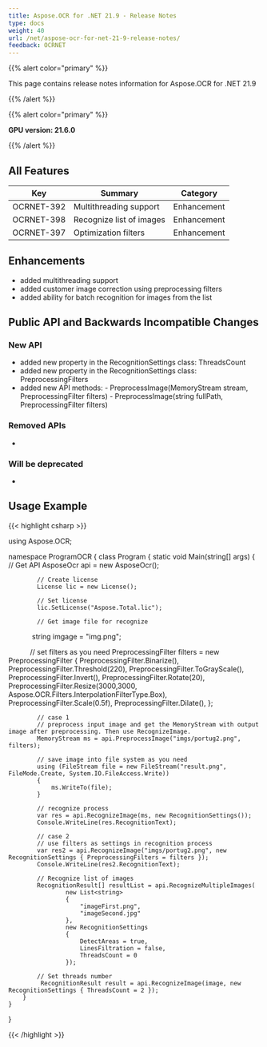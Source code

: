 ```yaml
---
title: Aspose.OCR for .NET 21.9 - Release Notes
type: docs
weight: 40
url: /net/aspose-ocr-for-net-21-9-release-notes/
feedback: OCRNET
---
```


{{% alert color="primary" %}}

This page contains release notes information for Aspose.OCR for .NET 21.9

{{% /alert %}}

{{% alert color="primary" %}}

**GPU version: 21.6.0**

{{% /alert %}}

## All Features

|Key|Summary|Category|
|---|---|---|
|OCRNET-392| Multithreading support |Enhancement|
|OCRNET-398| Recognize list of images |Enhancement|
|OCRNET-397| Optimization filters |Enhancement|


## Enhancements

- added multithreading support
- added customer image correction using preprocessing filters
- added ability for batch recognition for images from the list


## Public API and Backwards Incompatible Changes

### New API

- added new property in the RecognitionSettings class: ThreadsCount
- added new property in the RecognitionSettings class: PreprocessingFilters
- added new API methods:
        -  PreprocessImage(MemoryStream stream, PreprocessingFilter filters)
        -  PreprocessImage(string fullPath, PreprocessingFilter filters)

### Removed APIs

-  

### Will be deprecated

-

## Usage Example

{{< highlight csharp >}}


using Aspose.OCR;

namespace ProgramOCR
{
    class Program
    {
        static void Main(string[] args)
        {
            // Get API
            AsposeOcr api = new AsposeOcr();

            // Create license
            License lic = new License();

            // Set license 
            lic.SetLicense("Aspose.Total.lic");

            // Get image file for recognize
            string imgage = "img.png";

            // set filters as you need
            PreprocessingFilter filters = new PreprocessingFilter
            {
                 PreprocessingFilter.Binarize(),
                 PreprocessingFilter.Threshold(220),
                 PreprocessingFilter.ToGrayScale(),
                 PreprocessingFilter.Invert(),
                 PreprocessingFilter.Rotate(20),
                 PreprocessingFilter.Resize(3000,3000, Aspose.OCR.Filters.InterpolationFilterType.Box),
                 PreprocessingFilter.Scale(0.5f),
                 PreprocessingFilter.Dilate(),
            };

            // case 1
            // preprocess input image and get the MemoryStream with output image after preprocessing. Then use RecognizeImage.
            MemoryStream ms = api.PreprocessImage("imgs/portug2.png", filters);

            // save image into file system as you need
            using (FileStream file = new FileStream("result.png", FileMode.Create, System.IO.FileAccess.Write))
            {
                ms.WriteTo(file);
            }

            // recognize process
            var res = api.RecognizeImage(ms, new RecognitionSettings());
            Console.WriteLine(res.RecognitionText);

            // case 2 
            // use filters as settings in recognition process
            var res2 = api.RecognizeImage("imgs/portug2.png", new RecognitionSettings { PreprocessingFilters = filters });
            Console.WriteLine(res2.RecognitionText);
			
			// Recognize list of images  
			RecognitionResult[] resultList = api.RecognizeMultipleImages(
                    new List<string>
                    {
                        "imageFirst.png",
                        "imageSecond.jpg"
                    },
                    new RecognitionSettings
                    {
                        DetectAreas = true,
                        LinesFiltration = false,
                        ThreadsCount = 0
                    });
					
			// Set threads number
			 RecognitionResult result = api.RecognizeImage(image, new RecognitionSettings { ThreadsCount = 2 });
        }
    }
}
	
{{< /highlight >}}
